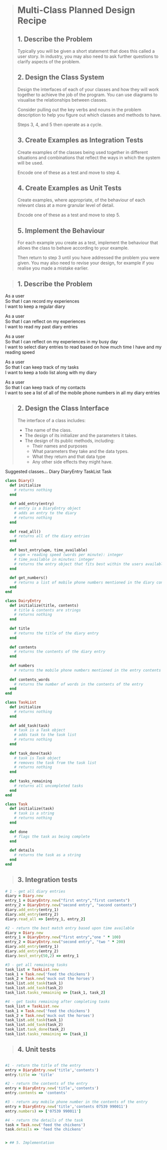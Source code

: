 > # Multi-Class Planned Design Recipe
> 
> ## 1. Describe the Problem
> 
> Typically you will be given a short statement that does this called a user
> story. In industry, you may also need to ask further questions to clarify
> aspects of the problem.
> 
> ## 2. Design the Class System
> 
> Design the interfaces of each of your classes and how they will work together
> to achieve the job of the program. You can use diagrams to visualise the
> relationships between classes.
> 
> Consider pulling out the key verbs and nouns in the problem description to
> help you figure out which classes and methods to have.
> 
> Steps 3, 4, and 5 then operate as a cycle.
> 
> ## 3. Create Examples as Integration Tests
> 
> Create examples of the classes being used together in different situations
> and combinations that reflect the ways in which the system will be used.
> 
> Encode one of these as a test and move to step 4.
> 
> ## 4. Create Examples as Unit Tests
> 
> Create examples, where appropriate, of the behaviour of each relevant class at
> a more granular level of detail.
> 
> Encode one of these as a test and move to step 5.
> 
> ## 5. Implement the Behaviour
> 
> For each example you create as a test, implement the behaviour that allows the
> class to behave according to your example.
> 
> Then return to step 3 until you have addressed the problem you were given. You
> may also need to revise your design, for example if you realise you made a
> mistake earlier.


> ## 1. Describe the Problem

As a user  
So that I can record my experiences  
I want to keep a regular diary

As a user  
So that I can reflect on my experiences  
I want to read my past diary entries 

As a user  
So that I can reflect on my experiences in my busy day  
I want to select diary entries to read based on how much time I have and my
reading speed

As a user  
So that I can keep track of my tasks  
I want to keep a todo list along with my diary

As a user  
So that I can keep track of my contacts  
I want to see a list of all of the mobile phone numbers in all my diary
entries


> ## 2. Design the Class Interface
> 
> The interface of a class includes:
> 
> * The name of the class.
> * The design of its initializer and the parameters it takes.
> * The design of its public methods, including:
>   * Their names and purposes
>   * What parameters they take and the data types.
>   * What they return and that data type
>   * Any other side effects they might have.

Suggested classes...
Diary
DiaryEntry
TaskList
Task


```ruby
class Diary()
  def initialize
    # returns nothing
  end
  
  def add_entry(entry)
    # entry is a DiaryEntry object
    # adds an entry to the diary
    # returns nothing
  end 
  
  def read_all()
    # returns all of the diary entries
  end
  
  def best_entry(wpm, time_available)
    # wpm = reading speed (words per minute): integer
    # time_available in minutes: integer
    # returns the entry object that fits best within the users available time
  end
  
  def get_numbers()
    # returns a list of mobile phone numbers mentioned in the diary contents
  end
end

class DairyEntry
  def initialize(title, contents)
    # title & contents are strings
    # returns nothing
  end
  
  def title
    # returns the title of the diary entry
  end
  
  def contents
    # returns the contents of the diary entry
  end
  
  def numbers
    # returns the mobile phone numbers mentioned in the entry contents
  
  def contents_words
    # returns the number of words in the contents of the entry
  end
end

class TaskList
  def initialize
    # returns nothing
  end
  
  def add_task(task)
    # task is a Task object
    # adds task to the task list
    # returns nothing
  end
  
  def task_done(task)
    # task is Task object
    # removes the task from the task list
    # returns nothing
  end 
  
  def tasks_remaining
    # returns all uncompleted tasks
  end
end

class Task
  def initialize(task)
    # task is a string
    # returns nothing
  end
  
  def done
    # flags the task as being complete
  end 
  
  def details
    # returns the task as a string
  end
end


```

> ## 3. Integration tests

```ruby
# 1 - get all diary entries
diary = Diary.new
entry_1 = DiaryEntry.new("first entry","first contents")
entry_2 = DiaryEntry.new("second entry", "second contents")
diary.add_entry(entry_1)
diary.add_entry(entry_2)
diary.read_all => [entry_1, entry_2]

#2 - return the best match entry based upon time available
diary = Diary.new
entry_1 = DiaryEntry.new("first entry","one " * 100)
entry_2 = DiaryEntry.new("second entry", "two " * 200)
diary.add_entry(entry_1)
diary.add_entry(entry_2)
diary.best_entry(50,2) => entry_1

#3 - get all remaining tasks
task_list = TaskList.new
task_1 = Task.new('feed the chickens')
task_2 = Task.new('muck out the horses')
task_list.add_task(task_1)
task_list.add_task(task_2)
task_list.tasks_remaining => [task_1, task_2]

#4 - get tasks remaining after completing tasks
task_list = TaskList.new
task_1 = Task.new('feed the chickens')
task_2 = Task.new('muck out the horses')
task_list.add_task(task_1)
task_list.add_task(task_2)
task_list.task_done(task_2)
task_list.tasks_remaining => [task_1]
```

> ## 4. Unit tests

```ruby

#1 - return the title of the entry
entry = DiaryEntry.new('title','contents')
entry.title => 'title'

#2 - return the contents of the entry
entry = DiaryEntry.new('title','contents')
entry.contents => 'contents'

#3 - return any mobile phone number in the contents of the entry
entry = DiaryEntry.new('title','contents 07539 990011')
entry.numbers) => ['07539 990011']

#4 - return the details of the task
task = Task.new('feed the chickens')
task.details => 'feed the chickens'


> ## 5. Implementation